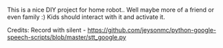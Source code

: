 This is a nice DIY project for home robot.. Well maybe more of a friend or even family :)
Kids should interact with it and activate it.


Credits:
Record with silent -
https://github.com/jeysonmc/python-google-speech-scripts/blob/master/stt_google.py

